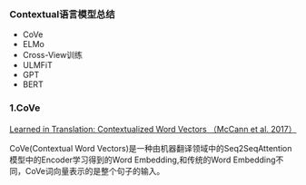 ### Contextual语言模型总结

- CoVe
- ELMo
- Cross-View训练
- ULMFiT
- GPT
- BERT

### 1.CoVe

[Learned in Translation: Contextualized Word Vectors （McCann et al. 2017）](https://arxiv.org/abs/1708.00107)

CoVe(Contextual Word Vectors)是一种由机器翻译领域中的Seq2SeqAttention模型中的Encoder学习得到的Word Embedding,和传统的Word Embedding不同，CoVe词向量表示的是整个句子的输入。

